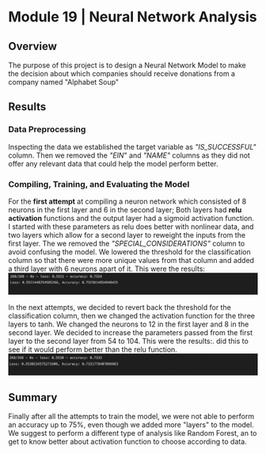 # Module 19 | Neural Network Analysis

## Overview

The purpose of this project is to design a Neural Network Model to make the decision about which companies should receive donations from a company named "Alphabet Soup"

## Results

### Data Preprocessing

Inspecting the data we established the target variable as *"IS_SUCCESSFUL"* column. Then we removed the *"EIN*" and *"NAME"* columns as they did not offer any relevant data that could help the model perform better.

### Compiling, Training, and Evaluating the Model

For the **first attempt** at compiling a neuron network which consisted of 8 neurons in the first layer and 6 in the second layer; Both layers had **relu activation** functions and the output layer had a sigmoid activation function. I started with these parameters as relu does better with nonlinear data, and two layers which allow for a second layer to reweight the inputs from the first layer. The we removed the *"SPECIAL_CONSIDERATIONS"* column to avoid confusing the model. We lowered the threshold for the classification column so that there were more unique values from that column and added a third layer with 6 neurons apart of it. This were the results:
![ASC_Ov1_scores](https://github.com/davescudero/Neural_Network_Charity_Analysis/blob/main/Resources/ASC_Ov1_scores.png)

In the next attempts, we decided to revert back the threshold for the classification column, then we changed the activation function for the three layers to tanh. We changed the neurons to 12 in the first layer and 8 in the second layer. We decided to increase the parameters passed from the first layer to the second layer from 54 to 104. This were the results:.
 did this to see if it would perform better than the relu function.
![ASC_Ov2_scores](https://github.com/davescudero/Neural_Network_Charity_Analysis/blob/main/Resources/ASC_Ov2.png)

## Summary

Finally after all the attempts to train the model, we were not able to perform an accuracy up to 75%, even though we added more "layers" to the model.
We suggest to perform a different type of analysis like Random Forest, an to get to know better about activation function to choose according to data.
